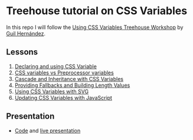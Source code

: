 # Treehouse tutorial on CSS Variables

In this repo I will follow the [Using CSS Variables Treehouse Workshop](https://teamtreehouse.com/library/using-css-variables) by [Guil Hernández](https://github.com/Guilh).

## Lessons

1. [Declaring and using CSS Variable](declaring-and-using-css-variables/)
1. [CSS variables vs Preprocessor variables](css-variables-vs-preprocessor-variables/)
1. [Cascade and Inheritance with CSS Variables](cascade-and-inheritance-with-css-variables/)
1. [Providing Fallbacks and Building Length Values](providing-fallbacks-and-building-length-values/)
1. [Using CSS Variables with SVG](using-css-variables-with-svg/)
1. [Updating CSS Variables with JavaScript](updating-css-variables-with-javascript/)

## Presentation

- [Code](css-variables-presentation/) and [live presentation](https://css-variables.firebaseapp.com/)
